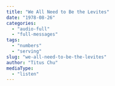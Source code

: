 ```yaml
---
title: "We All Need to Be the Levites"
date: "1978-08-26"
categories: 
  - "audio-full"
  - "full-messages"
tags: 
  - "numbers"
  - "serving"
slug: "we-all-need-to-be-the-levites"
author: "Titus Chu"
mediaType: 
  - "listen"
---
```



